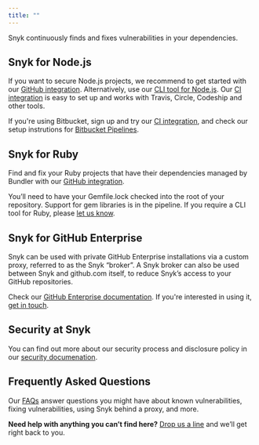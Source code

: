 ```yaml
---
title: ""
---
```


Snyk continuously finds and fixes vulnerabilities in your dependencies. 

## Snyk for Node.js

If you want to secure Node.js projects, we recommend to get started with our [GitHub integration](https://snyk.io/docs/github/). 
Alternatively, use our [CLI tool for Node.js](https://snyk.io/docs/using-snyk/). Our [CI integration](https://snyk.io/docs/ci/) is easy to set up and works with Travis, Circle, Codeship and other tools. 

If you're using Bitbucket, sign up and try our [CI integration](https://snyk.io/docs/ci/), and check our setup instrutions for [Bitbucket Pipelines](https://snyk.io/docs/bitbucket/).

## Snyk for Ruby

Find and fix your Ruby projects that have their dependencies managed by Bundler with our [GitHub integration](https://snyk.io/docs/github/). 

You’ll need to have your Gemfile.lock checked into the root of your repository. Support for gem libraries is in the pipeline.
If you require a CLI tool for Ruby, please [let us know](mailto:support@snyk.io).

## Snyk for GitHub Enterprise

Snyk can be used with private GitHub Enterprise installations via a custom proxy, referred to as the Snyk “broker”. A Snyk broker can also be used between Snyk and github.com itself, to reduce Snyk’s access to your GitHub repositories. 

Check our [GitHub Enterprise documentation](https://snyk.io/docs/snyk-broker/). If you're interested in using it, [get in touch](mailto:support@snyk.io).

## Security at Snyk

You can find out more about our security process and disclosure policy in our [security documenation](https://snyk.io/docs/security/).

## Frequently Asked Questions

Our [FAQs](https://snyk.io/docs/faqs/) answer questions you might have about known vulnerabilities, fixing vulnerabilities, using Snyk behind a proxy, and more.

**Need help with anything you can’t find here?** [Drop us a line](mailto:support@snyk.io) and we’ll get right back to you.
